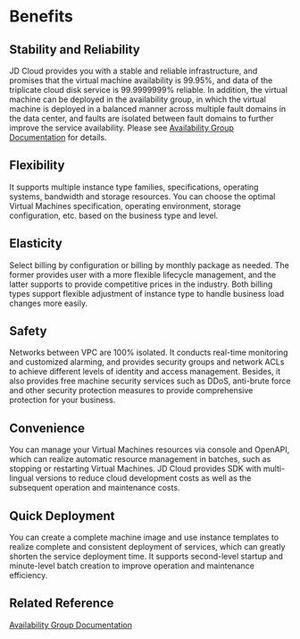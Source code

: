 # Benefits
## Stability and Reliability
JD Cloud provides you with a stable and reliable infrastructure, and promises that the virtual machine availability is 99.95%, and data of the triplicate cloud disk service is 99.9999999% reliable. In addition, the virtual machine can be deployed in the availability group, in which the virtual machine is deployed in a balanced manner across multiple fault domains in the data center, and faults are isolated between fault domains to further improve the service availability. Please see [Availability Group Documentation](../../Availability-Group/Introduction/Overview.md) for details.
## Flexibility
It supports multiple instance type families, specifications, operating systems, bandwidth and storage resources. You can choose the optimal Virtual Machines specification, operating environment, storage configuration, etc. based on the business type and level.
## Elasticity 
Select billing by configuration or billing by monthly package as needed. The former provides user with a more flexible lifecycle management, and the latter supports to provide competitive prices in the industry. Both billing types support flexible adjustment of instance type to handle business load changes more easily.
## Safety
Networks between VPC are 100% isolated. It conducts real-time monitoring and customized alarming, and provides security groups and network ACLs to achieve different levels of identity and access management. Besides, it also provides free machine security services such as DDoS, anti-brute force and other security protection measures to provide comprehensive protection for your business.
## Convenience
You can manage your Virtual Machines resources via console and OpenAPI, which can realize automatic resource management in batches, such as stopping or restarting Virtual Machines. JD Cloud provides SDK with multi-lingual versions to reduce cloud development costs as well as the subsequent operation and maintenance costs.
## Quick Deployment
You can create a complete machine image and use instance templates to realize complete and consistent deployment of services, which can greatly shorten the service deployment time. It supports second-level startup and minute-level batch creation to improve operation and maintenance efficiency.

## Related Reference

[Availability Group Documentation](../../Availability-Group/Introduction/Overview.md)



